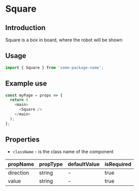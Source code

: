 # Square

<!-- STORY -->

## Introduction

Square is a box in board, where the robot will be shown

## Usage

```javascript
import { Square } from 'some-package-name';
```

## Example use

```javascript
const myPage = props => {
  return (
    <main>
      <Square />
    </main>
  );
};
```

## Properties

- `className` - is the class name of the component

| propName  | propType | defaultValue | isRequired |
| --------- | -------- | ------------ | ---------- |
| direction | string   | -            | true          |
| value     | string   | -            | true          |
